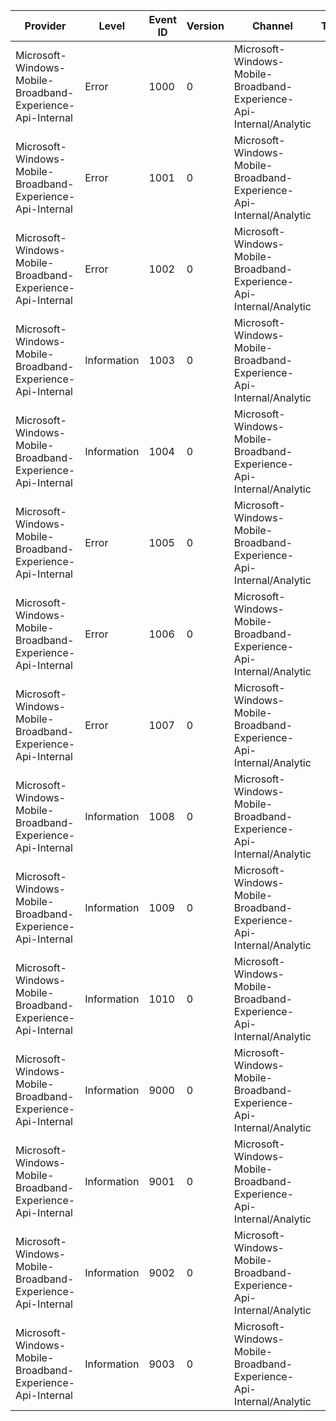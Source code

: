 Provider                                                    |  Level        |  Event ID  |  Version  |  Channel                                                              |  Task  |  Opcode  |  Keyword  |  Message
------------------------------------------------------------|---------------|------------|-----------|-----------------------------------------------------------------------|--------|----------|-----------|-------------------------------------------------------------------------------------------------------------------------
Microsoft-Windows-Mobile-Broadband-Experience-Api-Internal  |  Error        |  1000      |  0        |  Microsoft-Windows-Mobile-Broadband-Experience-Api-Internal/Analytic  |        |          |           |  Error initialising for network interface {interfaceId}.Error is {error}: {hresult}
Microsoft-Windows-Mobile-Broadband-Experience-Api-Internal  |  Error        |  1001      |  0        |  Microsoft-Windows-Mobile-Broadband-Experience-Api-Internal/Analytic  |        |          |           |  Error retrieving property "{propName}" for account bound to network interface {interfaceId}.Error is {error}: {hresult}
Microsoft-Windows-Mobile-Broadband-Experience-Api-Internal  |  Error        |  1002      |  0        |  Microsoft-Windows-Mobile-Broadband-Experience-Api-Internal/Analytic  |        |          |           |  Error launching service provider's companion app for network interface {interfaceId}.Error is {error}: {hresult}
Microsoft-Windows-Mobile-Broadband-Experience-Api-Internal  |  Information  |  1003      |  0        |  Microsoft-Windows-Mobile-Broadband-Experience-Api-Internal/Analytic  |        |          |           |  Launching service provider's companion app for network interface {interfaceId}.App User Model ID is "{appUserModelId}".
Microsoft-Windows-Mobile-Broadband-Experience-Api-Internal  |  Information  |  1004      |  0        |  Microsoft-Windows-Mobile-Broadband-Experience-Api-Internal/Analytic  |        |          |           |  Launching Windows Store for network interface {interfaceId}.App package family name is "{appPackageFamilyName}".
Microsoft-Windows-Mobile-Broadband-Experience-Api-Internal  |  Error        |  1005      |  0        |  Microsoft-Windows-Mobile-Broadband-Experience-Api-Internal/Analytic  |        |          |           |  Error launching Windows Store for app package with family name "{appPackageFamilyName}".Error is {error}: {hresult}
Microsoft-Windows-Mobile-Broadband-Experience-Api-Internal  |  Error        |  1006      |  0        |  Microsoft-Windows-Mobile-Broadband-Experience-Api-Internal/Analytic  |        |          |           |  Error reading current user's installed mobile broadband companion app list.Error is {error}: {hresult}
Microsoft-Windows-Mobile-Broadband-Experience-Api-Internal  |  Error        |  1007      |  0        |  Microsoft-Windows-Mobile-Broadband-Experience-Api-Internal/Analytic  |        |          |           |  Error undating current user's installed mobile broadband companion app list.Error is {error}: {hresult}
Microsoft-Windows-Mobile-Broadband-Experience-Api-Internal  |  Information  |  1008      |  0        |  Microsoft-Windows-Mobile-Broadband-Experience-Api-Internal/Analytic  |        |          |           |  Detected installation of app with app user model ID "{appUserModelId}".
Microsoft-Windows-Mobile-Broadband-Experience-Api-Internal  |  Information  |  1009      |  0        |  Microsoft-Windows-Mobile-Broadband-Experience-Api-Internal/Analytic  |        |          |           |  Detected uninstall of app with app user model ID "{appUserModelId}".
Microsoft-Windows-Mobile-Broadband-Experience-Api-Internal  |  Information  |  1010      |  0        |  Microsoft-Windows-Mobile-Broadband-Experience-Api-Internal/Analytic  |        |          |           |
Microsoft-Windows-Mobile-Broadband-Experience-Api-Internal  |  Information  |  9000      |  0        |  Microsoft-Windows-Mobile-Broadband-Experience-Api-Internal/Analytic  |        |  Start   |           |
Microsoft-Windows-Mobile-Broadband-Experience-Api-Internal  |  Information  |  9001      |  0        |  Microsoft-Windows-Mobile-Broadband-Experience-Api-Internal/Analytic  |        |  Stop    |           |
Microsoft-Windows-Mobile-Broadband-Experience-Api-Internal  |  Information  |  9002      |  0        |  Microsoft-Windows-Mobile-Broadband-Experience-Api-Internal/Analytic  |        |  Start   |           |
Microsoft-Windows-Mobile-Broadband-Experience-Api-Internal  |  Information  |  9003      |  0        |  Microsoft-Windows-Mobile-Broadband-Experience-Api-Internal/Analytic  |        |  Stop    |           |